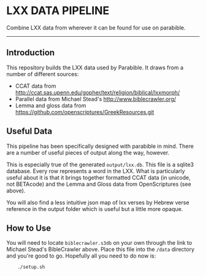 # LXX DATA PIPELINE

Combine LXX data from wherever it can be found for use on parabible.

---

## Introduction

This repository builds the LXX data used by Parabible. It draws from a number of different sources:

 - CCAT data from http://ccat.sas.upenn.edu/gopher/text/religion/biblical/lxxmorph/
 - Parallel data from Michael Stead's http://www.biblecrawler.org/
 - Lemma and gloss data from https://github.com/openscriptures/GreekResources.git

## Useful Data

This pipeline has been specifically designed with parabible in mind. There are a number of useful pieces of output along the way, however.

This is especially true of the generated `output/lxx.db`. This file is a sqlite3 database. Every row represents a word in the LXX. What is particularly useful about it is that it brings together formatted CCAT data (in unicode, not BETAcode) and the Lemma and Gloss data from OpenScriptures (see above).

You will also find a less intuitive json map of lxx verses by Hebrew verse reference in the output folder which is useful but a little more opaque.

## How to Use

You will need to locate `biblecrawler.s3db` on your own through the link to Michael Stead's BibleCrawler above. Place this file into the `/data` directory and you're good to go. Hopefully all you need to do now is:

```sh
    ./setup.sh
```